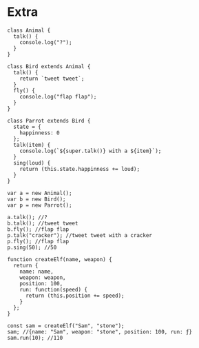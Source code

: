 # Extra

    class Animal {
      talk() {
        console.log("?");
      }
    }

    class Bird extends Animal {
      talk() {
        return `tweet tweet`;
      }
      fly() {
        console.log("flap flap");
      }
    }

    class Parrot extends Bird {
      state = {
        happinness: 0
      };
      talk(item) {
        console.log(`${super.talk()} with a ${item}`);
      }
      sing(loud) {
        return (this.state.happinness += loud);
      }
    }

    var a = new Animal();
    var b = new Bird();
    var p = new Parrot();

    a.talk(); //?
    b.talk(); //tweet tweet
    b.fly(); //flap flap
    p.talk("cracker"); //tweet tweet with a cracker
    p.fly(); //flap flap
    p.sing(50); //50

```
function createElf(name, weapon) {
  return {
    name: name,
    weapon: weapon,
    position: 100,
    run: function(speed) {
      return (this.position += speed);
    }
  };
}

const sam = createElf("Sam", "stone");
sam; //{name: "Sam", weapon: "stone", position: 100, run: ƒ}
sam.run(10); //110
```


